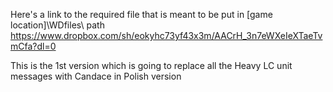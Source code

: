 Here's a link to the required file that is meant to be put in [game location]\WDfiles\ path
  https://www.dropbox.com/sh/eokyhc73yf43x3m/AACrH_3n7eWXeIeXTaeTvmCfa?dl=0
  
This is the 1st version which is going to replace all the Heavy LC unit messages with Candace in Polish version
